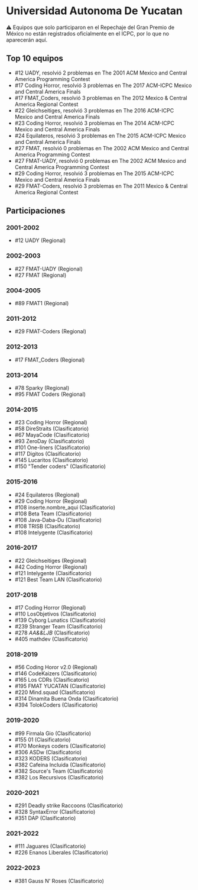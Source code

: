# Universidad Autonoma De Yucatan

:warning: Equipos que solo participaron en el Repechaje del Gran Premio de México no están registrados oficialmente en el ICPC, por lo que no aparecerán aquí.

## Top 10 equipos

- #12 UADY, resolvió 2 problemas en The 2001 ACM Mexico and Central America Programming Contest
- #17 Coding Horror, resolvió 3 problemas en The 2017 ACM-ICPC Mexico and Central America Finals
- #17 FMAT_Coders, resolvió 3 problemas en The 2012 Mexico & Central America Regional Contest
- #22 Gleichseitiges, resolvió 3 problemas en The 2016 ACM-ICPC Mexico and Central America Finals
- #23 Coding Horror, resolvió 3 problemas en The 2014 ACM-ICPC Mexico and Central America Finals
- #24 Equilateros, resolvió 3 problemas en The 2015 ACM-ICPC Mexico and Central America Finals
- #27 FMAT, resolvió 0 problemas en The 2002 ACM Mexico and Central America Programming Contest
- #27 FMAT-UADY, resolvió 0 problemas en The 2002 ACM Mexico and Central America Programming Contest
- #29 Coding Horror, resolvió 3 problemas en The 2015 ACM-ICPC Mexico and Central America Finals
- #29 FMAT-Coders, resolvió 3 problemas en The 2011 Mexico & Central America Regional Contest

## Participaciones

### 2001-2002

- #12 UADY (Regional)

### 2002-2003

- #27 FMAT-UADY (Regional)
- #27 FMAT (Regional)

### 2004-2005

- #89 FMAT1 (Regional)

### 2011-2012

- #29 FMAT-Coders (Regional)

### 2012-2013

- #17 FMAT_Coders (Regional)

### 2013-2014

- #78 Sparky (Regional)
- #95 FMAT Coders (Regional)

### 2014-2015

- #23 Coding Horror (Regional)
- #58 DireStraits (Clasificatorio)
- #67 MayaCode (Clasificatorio)
- #93 ZeroDay (Clasificatorio)
- #101 One-liners (Clasificatorio)
- #117 Digitos (Clasificatorio)
- #145 Lucaritos (Clasificatorio)
- #150 "Tender coders" (Clasificatorio)

### 2015-2016

- #24 Equilateros (Regional)
- #29 Coding Horror (Regional)
- #108 inserte.nombre_aqui (Clasificatorio)
- #108 Beta Team (Clasificatorio)
- #108 Java-Daba-Du (Clasificatorio)
- #108 TRISB (Clasificatorio)
- #108 Intelygente (Clasificatorio)

### 2016-2017

- #22 Gleichseitiges (Regional)
- #42 Coding Horror (Regional)
- #121 Intelygente (Clasificatorio)
- #121 Best Team LAN (Clasificatorio)

### 2017-2018

- #17 Coding Horror (Regional)
- #110 LosObjetivos (Clasificatorio)
- #139 Cyborg Lunatics (Clasificatorio)
- #239 Stranger Team (Clasificatorio)
- #278 _AA&&LJB_ (Clasificatorio)
- #405 mathdev (Clasificatorio)

### 2018-2019

- #56 Coding Horor v2.0 (Regional)
- #146 CodeKaizers (Clasificatorio)
- #165 Los CDRs (Clasificatorio)
- #195 FMAT YUCATAN (Clasificatorio)
- #220 Mind.squad (Clasificatorio)
- #314 Dinamita Buena Onda (Clasificatorio)
- #394 TolokCoders (Clasificatorio)

### 2019-2020

- #99 Firmala Gio (Clasificatorio)
- #155 01 (Clasificatorio)
- #170 Monkeys coders (Clasificatorio)
- #306 ASDw (Clasificatorio)
- #323 KODERS (Clasificatorio)
- #382 Cafeina Incluida (Clasificatorio)
- #382 Source's Team (Clasificatorio)
- #382 Los Recursivos (Clasificatorio)

### 2020-2021

- #291 Deadly strike Raccoons (Clasificatorio)
- #328 SyntaxError (Clasificatorio)
- #351 DAP (Clasificatorio)

### 2021-2022

- #111 Jaguares (Clasificatorio)
- #226 Enanos Liberales (Clasificatorio)

### 2022-2023

- #381 Gauss N' Roses (Clasificatorio)



